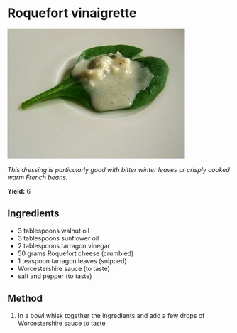 # Roquefort vinaigrette

![Roquefort vinaigrette](resources/roquefort.jpg)

*This dressing is particularly good with bitter winter leaves or crisply cooked warm French beans.*

**Yield:** 6

## Ingredients
- 3 tablespoons walnut oil
- 3 tablespoons sunflower oil
- 2 tablespoons tarragon vinegar
- 50 grams Roquefort cheese (crumbled)
- 1 teaspoon tarragon leaves (snipped)
- Worcestershire sauce (to taste)
- salt and pepper (to taste)

## Method
1. In a bowl whisk together the ingredients and add a few drops of Worcestershire sauce to taste